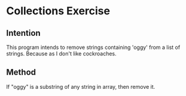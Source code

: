 # Collections Exercise

## Intention

This program intends to remove strings containing 'oggy' from a list of strings.
Because as I don't like cockroaches.

## Method

If "oggy" is a substring of any string in array, then remove it.
